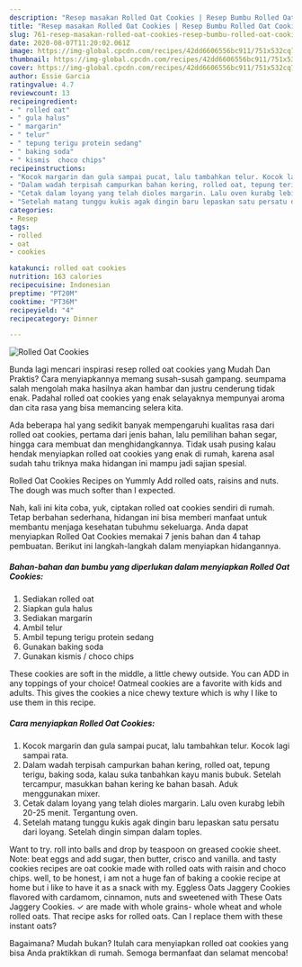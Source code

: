 ```yaml
---
description: "Resep masakan Rolled Oat Cookies | Resep Bumbu Rolled Oat Cookies Yang Bikin Ngiler"
title: "Resep masakan Rolled Oat Cookies | Resep Bumbu Rolled Oat Cookies Yang Bikin Ngiler"
slug: 761-resep-masakan-rolled-oat-cookies-resep-bumbu-rolled-oat-cookies-yang-bikin-ngiler
date: 2020-08-07T11:20:02.061Z
image: https://img-global.cpcdn.com/recipes/42dd6606556bc911/751x532cq70/rolled-oat-cookies-foto-resep-utama.jpg
thumbnail: https://img-global.cpcdn.com/recipes/42dd6606556bc911/751x532cq70/rolled-oat-cookies-foto-resep-utama.jpg
cover: https://img-global.cpcdn.com/recipes/42dd6606556bc911/751x532cq70/rolled-oat-cookies-foto-resep-utama.jpg
author: Essie Garcia
ratingvalue: 4.7
reviewcount: 13
recipeingredient:
- " rolled oat"
- " gula halus"
- " margarin"
- " telur"
- " tepung terigu protein sedang"
- " baking soda"
- " kismis  choco chips"
recipeinstructions:
- "Kocok margarin dan gula sampai pucat, lalu tambahkan telur. Kocok lagi sampai rata."
- "Dalam wadah terpisah campurkan bahan kering, rolled oat, tepung terigu, baking soda, kalau suka tanbahkan kayu manis bubuk. Setelah tercampur, masukkan bahan kering ke bahan basah. Aduk menggunakan mixer."
- "Cetak dalam loyang yang telah dioles margarin. Lalu oven kurabg lebih 20-25 menit. Tergantung oven."
- "Setelah matang tunggu kukis agak dingin baru lepaskan satu persatu dari loyang. Setelah dingin simpan dalam toples."
categories:
- Resep
tags:
- rolled
- oat
- cookies

katakunci: rolled oat cookies 
nutrition: 163 calories
recipecuisine: Indonesian
preptime: "PT20M"
cooktime: "PT36M"
recipeyield: "4"
recipecategory: Dinner

---
```



![Rolled Oat Cookies](https://img-global.cpcdn.com/recipes/42dd6606556bc911/751x532cq70/rolled-oat-cookies-foto-resep-utama.jpg)

Bunda lagi mencari inspirasi resep rolled oat cookies yang Mudah Dan Praktis? Cara menyiapkannya memang susah-susah gampang. seumpama salah mengolah maka hasilnya akan hambar dan justru cenderung tidak enak. Padahal rolled oat cookies yang enak selayaknya mempunyai aroma dan cita rasa yang bisa memancing selera kita.

Ada beberapa hal yang sedikit banyak mempengaruhi kualitas rasa dari rolled oat cookies, pertama dari jenis bahan, lalu pemilihan bahan segar, hingga cara membuat dan menghidangkannya. Tidak usah pusing kalau hendak menyiapkan rolled oat cookies yang enak di rumah, karena asal sudah tahu triknya maka hidangan ini mampu jadi sajian spesial.

Rolled Oat Cookies Recipes on Yummly Add rolled oats, raisins and nuts. The dough was much softer than I expected.


Nah, kali ini kita coba, yuk, ciptakan rolled oat cookies sendiri di rumah. Tetap berbahan sederhana, hidangan ini bisa memberi manfaat untuk membantu menjaga kesehatan tubuhmu sekeluarga. Anda dapat menyiapkan Rolled Oat Cookies memakai 7 jenis bahan dan 4 tahap pembuatan. Berikut ini langkah-langkah dalam menyiapkan hidangannya.

<!--inarticleads1-->

##### Bahan-bahan dan bumbu yang diperlukan dalam menyiapkan Rolled Oat Cookies:

1. Sediakan  rolled oat
1. Siapkan  gula halus
1. Sediakan  margarin
1. Ambil  telur
1. Ambil  tepung terigu protein sedang
1. Gunakan  baking soda
1. Gunakan  kismis / choco chips


These cookies are soft in the middle, a little chewy outside. You can ADD in any toppings of your choice! Oatmeal cookies are a favorite with kids and adults. This gives the cookies a nice chewy texture which is why I like to use them in this recipe. 

<!--inarticleads2-->

##### Cara menyiapkan Rolled Oat Cookies:

1. Kocok margarin dan gula sampai pucat, lalu tambahkan telur. Kocok lagi sampai rata.
1. Dalam wadah terpisah campurkan bahan kering, rolled oat, tepung terigu, baking soda, kalau suka tanbahkan kayu manis bubuk. Setelah tercampur, masukkan bahan kering ke bahan basah. Aduk menggunakan mixer.
1. Cetak dalam loyang yang telah dioles margarin. Lalu oven kurabg lebih 20-25 menit. Tergantung oven.
1. Setelah matang tunggu kukis agak dingin baru lepaskan satu persatu dari loyang. Setelah dingin simpan dalam toples.


Want to try. roll into balls and drop by teaspoon on greased cookie sheet. Note: beat eggs and add sugar, then butter, crisco and vanilla. and tasty cookies recipes are oat cookie made with rolled oats with raisin and choco chips. well, to be honest, i am not a huge fan of baking a cookie recipe at home but i like to have it as a snack with my. Eggless Oats Jaggery Cookies flavored with cardamom, cinnamon, nuts and sweetened with These Oats Jaggery Cookies. ✓ are made with whole grains- whole wheat and whole rolled oats. That recipe asks for rolled oats. Can I replace them with these instant oats? 

Bagaimana? Mudah bukan? Itulah cara menyiapkan rolled oat cookies yang bisa Anda praktikkan di rumah. Semoga bermanfaat dan selamat mencoba!
